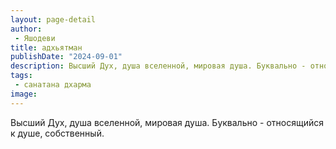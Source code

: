 ```yaml
---
layout: page-detail
author:
 - Яшодеви
title: адхьятман
publishDate: "2024-09-01"
description: Высший Дух, душа вселенной, мировая душа. Буквально - относящийся к душе, собственный.
tags:
 - санатана дхарма
image: 
---
```


Высший Дух, душа вселенной, мировая душа. Буквально - относящийся к душе, собственный.

